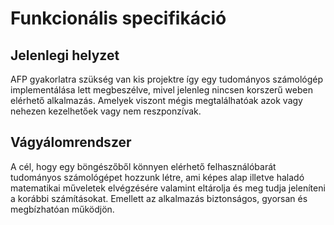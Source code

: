 # Funkcionális specifikáció

## Jelenlegi helyzet

AFP gyakorlatra szükség van kis projektre így egy tudományos számológép implementálása lett megbeszélve, mivel jelenleg nincsen korszerű weben elérhető alkalmazás.
Amelyek viszont mégis megtalálhatóak azok vagy nehezen kezelhetőek vagy nem reszponzívak.

## Vágyálomrendszer

A cél, hogy egy böngészőből könnyen elérhető felhasználóbarát tudományos számológépet hozzunk létre, ami képes alap illetve haladó matematikai műveletek elvégzésére valamint eltárolja és meg tudja jeleníteni a korábbi számításokat. Emellett az alkalmazás biztonságos, gyorsan és megbízhatóan működjön.
